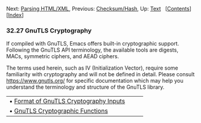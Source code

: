 

Next: [Parsing HTML/XML](Parsing-HTML_002fXML.html), Previous: [Checksum/Hash](Checksum_002fHash.html), Up: [Text](Text.html)   \[[Contents](index.html#SEC_Contents "Table of contents")]\[[Index](Index.html "Index")]

### 32.27 GnuTLS Cryptography

If compiled with GnuTLS, Emacs offers built-in cryptographic support. Following the GnuTLS API terminology, the available tools are digests, MACs, symmetric ciphers, and AEAD ciphers.

The terms used herein, such as IV (Initialization Vector), require some familiarity with cryptography and will not be defined in detail. Please consult <https://www.gnutls.org/> for specific documentation which may help you understand the terminology and structure of the GnuTLS library.

|                                                                                     |    |    |
| :---------------------------------------------------------------------------------- | -- | :- |
| • [Format of GnuTLS Cryptography Inputs](Format-of-GnuTLS-Cryptography-Inputs.html) |    |    |
| • [GnuTLS Cryptographic Functions](GnuTLS-Cryptographic-Functions.html)             |    |    |

